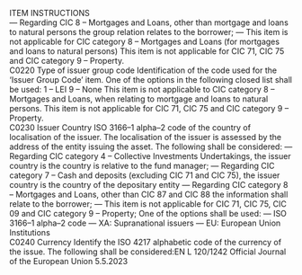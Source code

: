  
ITEM  INSTRUCTIONS  
— Regarding CIC 8 – Mortgages and Loans, other than mortgage and loans to natural 
persons the group relation relates to the borrower; 
— This item is not applicable for CIC category 8 – Mortgages and Loans (for 
mortgages and loans to natural persons) 
This item is not applicable for CIC 71, CIC 75 and CIC category 9 – Property.  
C0220  Type of issuer group 
code  Identification of the code used for the ‘Issuer Group Code’ item. One of the options in 
the following closed list shall be used: 
1 – LEI 
9 – None 
This item is not applicable to CIC category 8 – Mortgages and Loans, when relating to 
mortgage and loans to natural persons. 
This item is not applicable for CIC 71, CIC 75 and CIC category 9 – Property.  
C0230  Issuer Country  ISO 3166–1 alpha–2 code of the country of localisation of the issuer. 
The localisation of the issuer is assessed by the address of the entity issuing the asset. 
The following shall be considered: 
— Regarding CIC category 4 – Collective Investments Undertakings, the issuer country 
is the country is relative to the fund manager; 
— Regarding CIC category 7 – Cash and deposits (excluding CIC 71 and CIC 75), the 
issuer country is the country of the depositary entity 
— Regarding CIC category 8 – Mortgages and Loans, other than CIC 87 and CIC 88 
the information shall relate to the borrower; 
— This item is not applicable for CIC 71, CIC 75, CIC 09 and CIC category 9 – 
Property; 
One of the options shall be used: 
— ISO 3166–1 alpha–2 code 
— XA: Supranational issuers 
— EU: European Union Institutions  
C0240  Currency  Identify the ISO 4217 alphabetic code of the currency of the issue. 
The following shall be considered:EN  L 120/1242 Official Journal of the European Union 5.5.2023